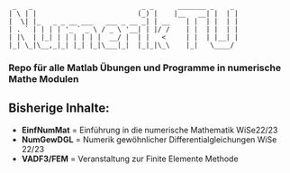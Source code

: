 

     _   _                           _ _      _______ _    _ 
    | \ | |                         (_) |    |__   __| |  | |
    |  \| |_   _ _ __ ___   ___ _ __ _| | __    | |  | |  | |
    | . ` | | | | '_ ` _ \ / _ \ '__| | |/ /    | |  | |  | |
    | |\  | |_| | | | | | |  __/ |  | |   <     | |  | |__| |
    |_| \_|\__,_|_| |_| |_|\___|_|  |_|_|\_\    |_|   \____/ 
                                                          
                                                          
                                                  
### Repo für alle Matlab Übungen und Programme in numerische Mathe Modulen

## Bisherige Inhalte:
  - **EinfNumMat**  = Einführung in die numerische Mathematik WiSe22/23
  - **NumGewDGL**   = Numerik gewöhnlicher Differentialgleichungen WiSe 22/23
  - **VADF3/FEM**   = Veranstaltung zur Finite Elemente Methode
  

